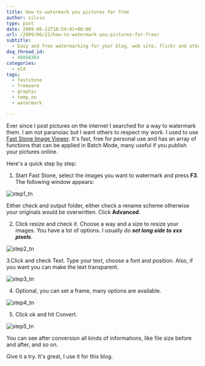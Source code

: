 ```yaml
---
title: How to watermark you pictures for free
author: silviu
type: post
date: 2009-06-22T10:54:01+00:00
url: /2009/06/22/how-to-watermark-you-pictures-for-free/
subtitle:
  - Easy and free watermarking for your blog, web site, flickr and others.
dsq_thread_id:
  - 48858364
categories:
  - old
tags:
  - faststone
  - freeware
  - graphic
  - temp_on
  - watermark

---
```

Ever since I post pictures on the internet I searched for a way to watermark them. I am not paranoiac but I want others to respect my work. I used to use [Fast Stone Image Viewer](http://www.faststone.org/). It's fast, free for personal use and has an array of functions that can be applied in Batch Mode, many useful if you publish your pictures online.

Here's a quick step by step:

1. Start Fast Stone, select the images you want to watermark and press **F3**. The following window appears:

![step1_tn](/blog/images/2009/step1_tn.jpg) 

Either check and output folder, either check a rename scheme otherwise your originals would be overwritten. Click **Advanced**.

2. Click resize and check it. Choose a way and a size to resize your images. You have a lot of options. I usually do _**set long side to xxx pixels**_.

![step2_tn](/blog/images/2009/step2_tn.jpg)

3.Click and check Text. Type your text, choose a font and position. Also, if you want you can make the text transparent.

![step3_tn](/blog/images/2009/step3_tn.jpg)

4. Optional, you can set a frame, many options are available.

![step4_tn](/blog/images/2009/step4_tn.jpg)

5. Click ok and hit Convert.

![step5_tn](/blog/images/2009/step5_tn.jpg)

You can see after conversion all kinds of informations, like file size before and after, and so on.

Give it a try. It's great, I use it for this blog.
